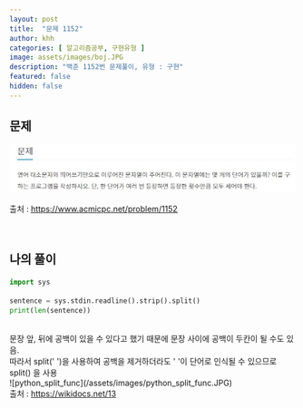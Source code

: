```yaml
---
layout: post
title:  "문제 1152"
author: khh
categories: [ 알고리즘공부, 구현유형 ]
image: assets/images/boj.JPG
description: "백준 1152번 문제풀이, 유형 : 구현"
featured: false
hidden: false
---
```

## 문제 <br>
![boj1152](/assets/images/boj1152.JPG) <br><br>
출처 : <u> https://www.acmicpc.net/problem/1152 </u> <br><br><br>
## 나의 풀이 <br>
```python
import sys

sentence = sys.stdin.readline().strip().split()
print(len(sentence))
```
<br>
문장 앞, 뒤에 공백이 있을 수 있다고 했기 때문에 문장 사이에 공백이 두칸이 될 수도 있음. <br>따라서 split(' ')을 사용하여 공백을 제거하더라도 ' '이 단어로 인식될 수 있으므로 split() 을 사용<br>
![python_split_func](/assets/images/python_split_func.JPG) <br>
출처 : <u>https://wikidocs.net/13</u>
<br><br>

